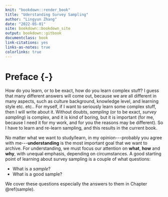 ```yaml
--- 
knit: "bookdown::render_book"
title: "Uderstanding Survey Sampling"
author: "Lingyun Zhang"
date: "2022-05-01"
site: bookdown::bookdown_site
output: bookdown::gitbook
documentclass: book
link-citations: yes
links-as-notes: true
colorlinks: true
---
```






# Preface {-}

How do you learn, or to be exact, how do you learn complex stuff? I guess that many different answers will come out, because we are all different in many aspects, such as culture background, knowledge level, and learning style etc. etc.. For myself, if I want to seriously learn some complex stuff, then I will write about it. Without doubts, *sampling* (or to be exact, *survey sampling*) is complex, and it is kind of boring, but it is important (for me, because I need it for my work, and for you the reasons may be different). So I have to learn and re-learn sampling, and this results in the current book.

No matter what we want to study/learn, in my opinion---probably you agree with me---**understanding** is the most important goal that we want to archive. For understanding, we must focus our attention on **what**, **how** and **why**, with unequal emphasis, depending on circumstances. A good starting point of learning about survey sampling is a couple of what questions:

- What is a *sample*?
- What is a good sample?

We cover these questions especially the answers to them in Chapter \@ref(sample).
